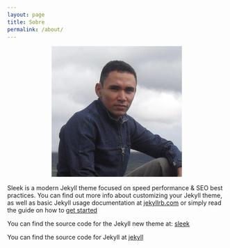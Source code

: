 ```yaml
---
layout: page
title: Sobre
permalink: /about/
---
```


<div align="center">
  <img  width="300" height="300" src="FB_20141108_01_09_33_Saved_Picture.jpg">
</div>
  
Sleek is a modern Jekyll theme focused on speed performance & SEO best practices. You can find out more info about customizing your Jekyll theme, as well as basic Jekyll usage documentation at [jekyllrb.com](http://jekyllrb.com/) or simply read the guide on how to [get started](/getting-started)

You can find the source code for the Jekyll new theme at:
[sleek](https://github.com/janczizikow/sleek)

You can find the source code for Jekyll at
[jekyll](https://github.com/jekyll/jekyll)
